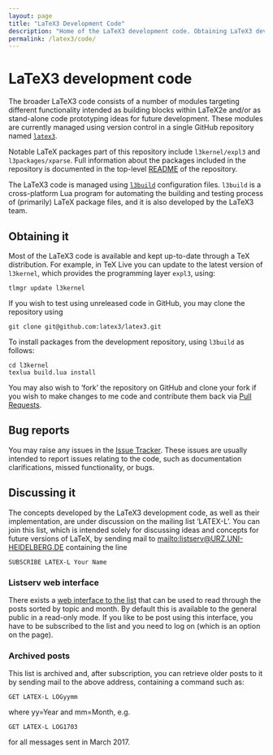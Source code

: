 ```yaml
---
layout: page
title: "LaTeX3 Development Code"
description: "Home of the LaTeX3 development code. Obtaining LaTeX3 development code and discussing it."
permalink: /latex3/code/
---
```


# LaTeX3 development code

The broader LaTeX3 code consists of a number of modules targeting different functionality intended as building blocks within LaTeX2e and/or as stand-alone code prototyping ideas for future development. These modules are currently managed using version control in a single GitHub repository named [`latex3`](https://github.com/latex3/latex3).

Notable LaTeX packages part of this repository include `l3kernel/expl3` and `l3packages/xparse`. Full information about the packages included in the repository is documented in the top-level [README](https://github.com/latex3/latex3/blob/master/README.md) of the repository.

The LaTeX3 code is managed using [`l3build`](https://github.com/latex3/l3build) configuration files. `l3build` is a cross-platform Lua program for automating the building and testing process of (primarily) LaTeX package files, and it is also developed by the LaTeX3 team.


## Obtaining it

Most of the LaTeX3 code is available and kept up-to-date through a TeX distribution. For example, in TeX Live you can update to the latest version of `l3kernel`, which provides the programming layer `expl3`, using:

    tlmgr update l3kernel

If you wish to test using unreleased code in GitHub, you may clone the repository using

    git clone git@github.com:latex3/latex3.git

To install packages from the development repository, using `l3build` as follows:

    cd l3kernel
    texlua build.lua install

You may also wish to ‘fork’ the repository on GitHub and clone your fork if you wish to make changes to me code and contribute them back via [Pull Requests](https://github.com/latex3/latex3/blob/master/CONTRIBUTING.md).


## Bug reports

You may raise any issues in the [Issue Tracker](https://github.com/latex3/latex3/issues). These issues are usually intended to report issues relating to the code, such as documentation clarifications, missed functionality, or bugs.


## Discussing it

The concepts developed by the LaTeX3 development code, as well as their implementation, are under discussion on the mailing list ‘LATEX-L’. You can join this list, which is intended solely for discussing ideas and concepts for future versions of LaTeX, by sending mail to <mailto:listserv@URZ.UNI-HEIDELBERG.DE> containing the line

    SUBSCRIBE LATEX-L Your Name

### Listserv web interface

There exists a [web interface to the
list](https://listserv.uni-heidelberg.de/cgi-bin/wa?A0=LATEX-L) that
can be used to read through the posts sorted by topic and month. By
default this is available to the general public in a read-only
mode. If you like to be post using this interface, you have to be
subscribed to the list and you need to log on (which is an option on
the page).


### Archived posts

This list is archived and, after subscription, you can retrieve older posts to it by sending mail to the above address, containing a command such as:

    GET LATEX-L LOGyymm

where yy=Year and mm=Month, e.g.

    GET LATEX-L LOG1703

for all messages sent in March 2017.



